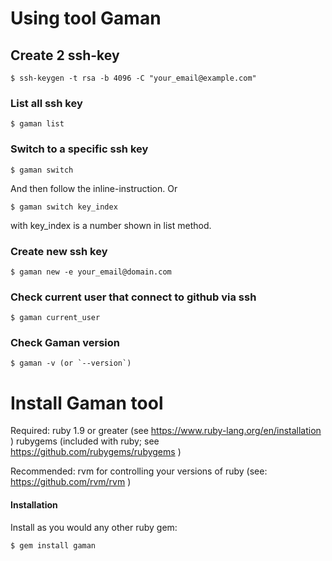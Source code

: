 <!-- # ----------------------------- -->

# Using tool Gaman
## Create 2 ssh-key

    $ ssh-keygen -t rsa -b 4096 -C "your_email@example.com"

### List all ssh key
    
    $ gaman list

### Switch to a specific ssh key

    $ gaman switch

And then follow the inline-instruction.
Or

    $ gaman switch key_index

with key_index is a number shown in list method.

### Create new ssh key

    $ gaman new -e your_email@domain.com

### Check current user that connect to github via ssh

    $ gaman current_user

### Check Gaman version

    $ gaman -v (or `--version`)


<!-- # ----------------------------- -->
# Install Gaman tool

Required:
    ruby 1.9 or greater (see https://www.ruby-lang.org/en/installation )
    rubygems (included with ruby; see https://github.com/rubygems/rubygems )

Recommended:
    rvm for controlling your versions of ruby (see: https://github.com/rvm/rvm )

#### Installation

Install as you would any other ruby gem:

    $ gem install gaman

